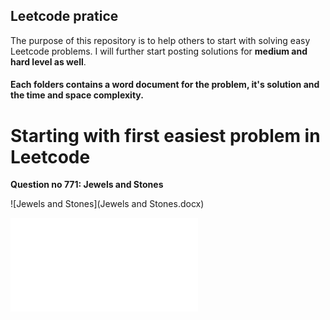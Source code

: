 
<h2>Leetcode pratice</h2>

The purpose of this repository is to help others to start with solving easy Leetcode problems. I will further start posting solutions for **medium and hard level as well**.

#### Each folders contains a word document for the problem, it's solution and the time and space complexity.

# Starting with first easiest problem in Leetcode

**Question no 771: Jewels and Stones**

![Jewels and Stones](Jewels and Stones.docx)

![Jewels and Stones](JewelsStone.java)
